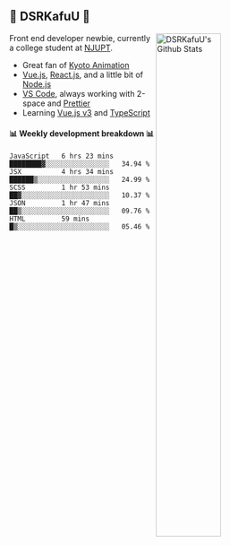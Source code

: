 ## 🍥 DSRKafuU 🍥

<img align="right" alt="DSRKafuU's Github Stats" width="48%" src="https://github-readme-stats.vercel.app/api?username=dsrkafuu&count_private=true&show_icons=true&title_color=7793cc&icon_color=7793cc&text_color=595858&bg_color=ffffff" />

Front end developer newbie, currently a college student at [NJUPT](https://www.njupt.edu.cn).

- Great fan of [Kyoto Animation](https://www.kyotoanimation.co.jp)
- [Vue.js](https://vuejs.org), [React.js](https://reactjs.org), and a little bit of [Node.js](https://nodejs.org)
- [VS Code](https://code.visualstudio.com), always working with 2-space and [Prettier](https://prettier.io)
- Learning [Vue.js v3](https://v3.vuejs.org) and [TypeScript](https://www.typescriptlang.org)

#### :bar_chart: Weekly development breakdown :bar_chart:

<!--START_SECTION:waka-->
```text
JavaScript   6 hrs 23 mins   ████████▓░░░░░░░░░░░░░░░░   34.94 % 
JSX          4 hrs 34 mins   ██████▒░░░░░░░░░░░░░░░░░░   24.99 % 
SCSS         1 hr 53 mins    ██▓░░░░░░░░░░░░░░░░░░░░░░   10.37 % 
JSON         1 hr 47 mins    ██▒░░░░░░░░░░░░░░░░░░░░░░   09.76 % 
HTML         59 mins         █▒░░░░░░░░░░░░░░░░░░░░░░░   05.46 % 
```
<!--END_SECTION:waka-->
